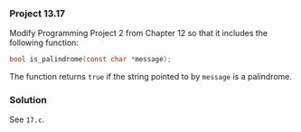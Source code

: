 ### Project 13.17

Modify Programming Project 2 from Chapter 12 so that it includes the following
function:

```c
bool is_palindrome(const char *message);
```

The function returns `true` if the string pointed to by `message` is a
palindrome.

### Solution

See `17.c`.
